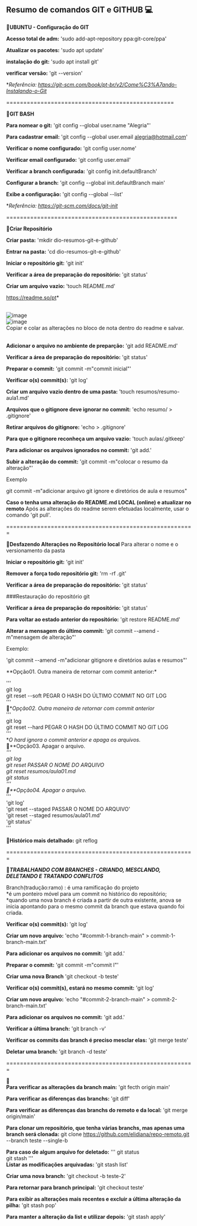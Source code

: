 
## Resumo de comandos GIT e GITHUB  :computer:

:pushpin:**UBUNTU - Configuração do GIT**

**Acesso total de adm:**
'sudo add-apt-repository ppa:git-core/ppa'

**Atualizar os pacotes:**
'sudo apt update'

**instalação do git:**
'sudo apt install git'

**verificar versão:**
'git --version'

**Referência: https://git-scm.com/book/pt-br/v2/Come%C3%A7ando-Instalando-o-Git*

=================================================

:pushpin:**GIT BASH**

**Para nomear o git:**
'git config --global user.name "Alegria"'

**Para cadastrar email:**
'git config --global user.email alegria@hotmail.com'

**Verificar o nome configurado:**
'git config user.nome'

**Verificar email configurado:**
'git config user.email'

**Verificar a branch configurada:**
'git config init.defaultBranch'

**Configurar a branch:**
'git config --global init.defaultBranch main'

**Exibe a configuração:**
'git config --global --list'

**Referência: https://git-scm.com/docs/git-init*

==================================================

:pushpin:**Criar Repositório**

**Criar pasta:**
'mkdir dio-resumos-git-e-github'

**Entrar na pasta:**
'cd dio-resumos-git-e-github'

**Iniciar o repositório git:**
'git init'

**Verificar a área de preparação do repositório:**
'git status'

**Criar um arquivo vazio:**
'touch README.md'

https://readme.so/pt*
</br></br>

![image](https://github.com/user-attachments/assets/78538653-d6b2-458a-ac62-c77db5d71933)
</br> ![image](https://github.com/user-attachments/assets/8d565e28-e62e-4690-83c1-2b7ed7bb7ce6)
</br>
Copiar e colar as alterações no bloco de nota dentro do readme e salvar. 
</br></br>

**Adicionar o arquivo no ambiente de preparção:**
'git add README.md'

**Verificar a área de preparação do repositório:**
'git status'

**Preparar o commit:**
'git commit -m"commit inicial"'

**Verificar o(s) commit(s):**
'git log'

**Criar um arquivo vazio dentro de uma pasta:**
'touch resumos/resumo-aula1.md'

**Arquivos que o gitignore deve ignorar no commit:** 
'echo resumo/ > .gitignore'

**Retirar arquivos do gitignore:**
'echo > .gitignore'

**Para que o gitignore reconheça um arquivo vazio:**
'touch aulas/.gitkeep'

**Para adicionar os arquivos ignorados no commit:**
'git add.'

**Subir a alteração do commit:**
'git commit -m"colocar o resumo da alteração"'

Exemplo

git commit -m"adicionar arquivo git ignore e diretórios de aula e resumos"

 
**Caso o tenha uma alteração do README.md LOCAL (online) e atualizar no remoto**
Após as alterações do readme serem efetuadas localmente, usar o comando 'git pull'. 

=======================================================

:pushpin:**Desfazendo Alterações no Repositório local**
Para alterar o nome e o versionamento da pasta

**Iniciar o repositório git:**
'git init'

**Remover a força todo repositório git:**
'rm -rf .git'

**Verificar a área de preparação do repositório:**
'git status'

###Restauração do repositório git

**Verificar a área de preparação do repositório:**
'git status'

**Para voltar ao estado anterior do repositório:**
'git restore README.md'

**Alterar a mensagem do último commit:**
'git commit --amend -m"mensagem de alteração"'

Exemplo:

'git commit --amend -m"adicionar gitignore e diretórios aulas e resumos"'

**Opção01. Outra maneira de retornar com commit anterior:*</br>

'''</br>
git log</br>
git reset --soft PEGAR O HASH DO ÚLTIMO COMMIT NO GIT LOG</br>
'''
</br>
:paperclip:**Opção02. Outra maneira de retornar com commit anterior*</br>
'''</br>
git log</br>
git reset --hard PEGAR O HASH DO ÚLTIMO COMMIT NO GIT LOG</br>
'''
</br>
**O hard ignora o commit anterior e apaga os arquivos.*
</br>
:paperclip:**Opção03. Apagar o arquivo.*</br>
'''</br>
git log</br>
git reset PASSAR O NOME DO ARQUIVO</br>
git reset resumos/aula01.md</br>
git status</br>
'''
</br>
:paperclip:**Opção04. Apagar o arquivo.*</br>
'''</br>
'git log'</br>
'git reset --staged PASSAR O NOME DO ARQUIVO'</br>
'git reset --staged resumos/aula01.md'</br>
'git status'</br>
'''
</br></br>
:ledger:**Histórico mais detalhado:**
git reflog

=======================================================

:pushpin:***TRABALHANDO COM BRANCHES - CRIANDO, MESCLANDO, DELETANDO E TRATANDO CONFLITOS***

Branch(tradução:ramo) : é uma ramificação do projeto</br>
*é um ponteiro móvel para um commit no histórico do repositório;</br>
*quando uma nova branch é criada a partir de outra existente, anova se inicia
apontando para o mesmo commit da branch que estava quando foi criada.

**Verificar o(s) commit(s):**
'git log'

**Criar um novo arquivo:**
'echo "#commit-1-branch-main" > commit-1-branch-main.txt'

**Para adicionar os arquivos no commit:**
'git add.'

**Preparar o commit:**
'git commit -m"commit l"'


**Criar uma nova Branch**
'git checkout -b teste'

**Verificar o(s) commit(s), estará no mesmo commit:**
'git log'

**Criar um novo arquivo:**
'echo "#commit-2-branch-main" > commit-2-branch-main.txt'

**Para adicionar os arquivos no commit:**
'git add.'

**Verificar a última branch:**
'git branch -v'

**Verificar os commits das branch é preciso mesclar elas:**
'git merge teste'

**Deletar uma branch:**
'git branch -d teste'

=======================================================

:small_red_triangle_down:</br>
**Para verificar as alterações da branch main:**
'git fecth origin main'

**Para verificar as diferenças das branchs:**
'git diff'

**Para verificar as diferenças das branchs do remoto e da local:**
'git merge origin/main'
 
**Para clonar um repositório, que tenha várias branchs, mas apenas uma branch será clonada:**
git clone https://github.com/elidiana/repo-remoto.git --branch teste --single-b

**Para caso de algum arquivo for deletado:**
'''
git status</br>
git stash
'''
</br>
**Listar as modificações arquivadas:**
'git stash list'

**Criar uma nova branch:**
'git checkout -b teste-2'

**Para retornar para branch principal:**
'git checkout teste'

**Para exibir as alterações mais recentes e excluir a última alteração da pilha:**
'git stash pop'

**Para manter a alteração da list e utilizar depois:**
'git stash apply'

